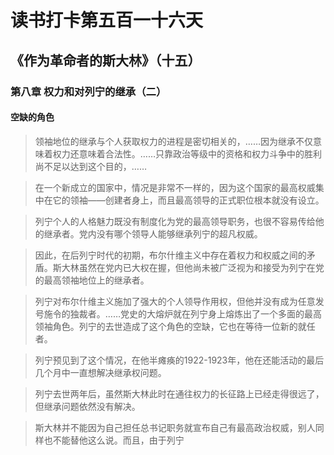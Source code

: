 # 读书打卡第五百一十六天
## 《作为革命者的斯大林》（十五）
### 第八章 权力和对列宁的继承（二）
#### 空缺的角色

> 领袖地位的继承与个人获取权力的进程是密切相关的，……因为继承不仅意味着权力还意味着合法性。……只靠政治等级中的资格和权力斗争中的胜利尚不足以达到这个目的，……

> 在一个新成立的国家中，情况是非常不一样的，因为这个国家的最高权威集中在它的领袖——创建者身上，而且最高领导的正式职位根本就没有设立。

> 列宁个人的人格魅力既没有制度化为党的最高领导职务，也很不容易传给他的继承者。党内没有哪个领导人能够继承列宁的超凡权威。

> 因此，在后列宁时代的初期，布尔什维主义中存在着权力和权威之间的矛盾。斯大林虽然在党内已大权在握，但他尚未被广泛视为和接受为列宁在党的最高领袖地位上的继承者。

> 列宁对布尔什维主义施加了强大的个人领导作用权，但他并没有成为任意发号施令的独裁者。……党史的大熔炉就在列宁身上熔炼出了一个多面的最高领袖角色。列宁的去世造成了这个角色的空缺，它也在等待一位新的就任者。

> 列宁预见到了这个情况，在他半瘫痪的1922-1923年，他在还能活动的最后几个月中一直想解决继承权问题。

> 列宁去世两年后，虽然斯大林此时在通往权力的长征路上已经走得很远了，但继承问题依然没有解决。

> 斯大林并不能因为自己担任总书记职务就宣布自己有最高政治权威，别人同样也不能替他这么说。而且，由于列宁
